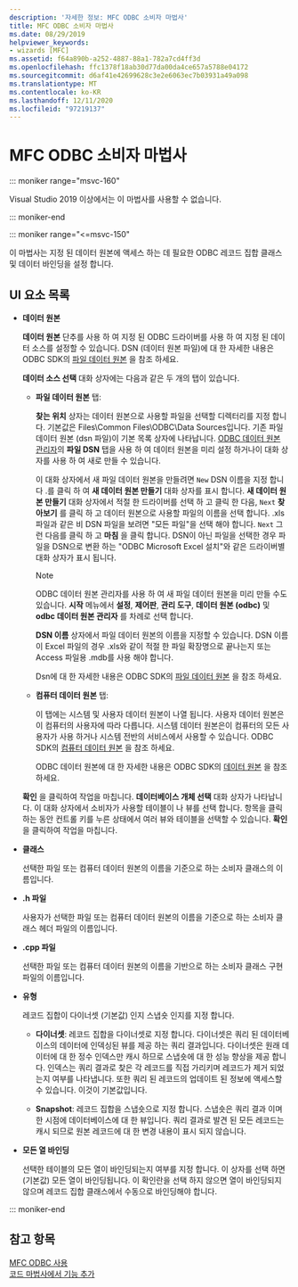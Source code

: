 ```yaml
---
description: '자세한 정보: MFC ODBC 소비자 마법사'
title: MFC ODBC 소비자 마법사
ms.date: 08/29/2019
helpviewer_keywords:
- wizards [MFC]
ms.assetid: f64a890b-a252-4887-88a1-782a7cd4ff3d
ms.openlocfilehash: ffc1378f18ab30d77da00da4ce657a5788e04172
ms.sourcegitcommit: d6af41e42699628c3e2e6063ec7b03931a49a098
ms.translationtype: MT
ms.contentlocale: ko-KR
ms.lasthandoff: 12/11/2020
ms.locfileid: "97219137"
---
```

# <a name="mfc-odbc-consumer-wizard"></a>MFC ODBC 소비자 마법사

::: moniker range="msvc-160"

Visual Studio 2019 이상에서는 이 마법사를 사용할 수 없습니다.

::: moniker-end

::: moniker range="<=msvc-150"

이 마법사는 지정 된 데이터 원본에 액세스 하는 데 필요한 ODBC 레코드 집합 클래스 및 데이터 바인딩을 설정 합니다.

## <a name="uielement-list"></a>UI 요소 목록

- **데이터 원본**

  **데이터 원본** 단추를 사용 하 여 지정 된 ODBC 드라이버를 사용 하 여 지정 된 데이터 소스를 설정할 수 있습니다. DSN (데이터 원본 파일)에 대 한 자세한 내용은 ODBC SDK의 [파일 데이터 원본](/sql/odbc/reference/file-data-sources) 을 참조 하세요.

  **데이터 소스 선택** 대화 상자에는 다음과 같은 두 개의 탭이 있습니다.

  - **파일 데이터 원본** 탭:

     **찾는 위치** 상자는 데이터 원본으로 사용할 파일을 선택할 디렉터리를 지정 합니다. 기본값은 Files\Common Files\ODBC\Data Sources입니다. 기존 파일 데이터 원본 (dsn 파일)이 기본 목록 상자에 나타납니다. [ODBC 데이터 원본 관리자](/sql/odbc/admin/odbc-data-source-administrator)의 **파일 DSN** 탭을 사용 하 여 데이터 원본을 미리 설정 하거나이 대화 상자를 사용 하 여 새로 만들 수 있습니다.

     이 대화 상자에서 새 파일 데이터 원본을 만들려면 `New` DSN 이름을 지정 합니다 .를 클릭 하 여 **새 데이터 원본 만들기** 대화 상자를 표시 합니다. **새 데이터 원본 만들기** 대화 상자에서 적절 한 드라이버를 선택 하 고 클릭 한 다음, `Next` **찾아보기** 를 클릭 하 고 데이터 원본으로 사용할 파일의 이름을 선택 합니다. .xls 파일과 같은 비 DSN 파일을 보려면 "모든 파일"을 선택 해야 합니다. `Next` 그런 다음를 클릭 하 고 **마침** 을 클릭 합니다. DSN이 아닌 파일을 선택한 경우 파일을 DSN으로 변환 하는 "ODBC Microsoft Excel 설치"와 같은 드라이버별 대화 상자가 표시 됩니다.

     > [!NOTE]
     > ODBC 데이터 원본 관리자를 사용 하 여 새 파일 데이터 원본을 미리 만들 수도 있습니다. **시작** 메뉴에서 **설정**, **제어판**, **관리 도구**, **데이터 원본 (odbc)** 및 **odbc 데이터 원본 관리자** 를 차례로 선택 합니다.

     **DSN 이름** 상자에서 파일 데이터 원본의 이름을 지정할 수 있습니다. DSN 이름이 Excel 파일의 경우 .xls와 같이 적절 한 파일 확장명으로 끝나는지 또는 Access 파일용 .mdb를 사용 해야 합니다.

     Dsn에 대 한 자세한 내용은 ODBC SDK의 [파일 데이터 원본](/sql/odbc/reference/file-data-sources) 을 참조 하세요.

  - **컴퓨터 데이터 원본** 탭:

     이 탭에는 시스템 및 사용자 데이터 원본이 나열 됩니다. 사용자 데이터 원본은이 컴퓨터의 사용자에 따라 다릅니다. 시스템 데이터 원본은이 컴퓨터의 모든 사용자가 사용 하거나 시스템 전반의 서비스에서 사용할 수 있습니다. ODBC SDK의 [컴퓨터 데이터 원본](/sql/odbc/reference/machine-data-sources) 을 참조 하세요.

     ODBC 데이터 원본에 대 한 자세한 내용은 ODBC SDK의 [데이터 원본](/sql/odbc/reference/data-sources) 을 참조 하세요.

  **확인** 을 클릭하여 작업을 마칩니다. **데이터베이스 개체 선택** 대화 상자가 나타납니다. 이 대화 상자에서 소비자가 사용할 테이블이 나 뷰를 선택 합니다. 항목을 클릭 하는 동안 컨트롤 키를 누른 상태에서 여러 뷰와 테이블을 선택할 수 있습니다. **확인** 을 클릭하여 작업을 마칩니다.

- **클래스**

   선택한 파일 또는 컴퓨터 데이터 원본의 이름을 기준으로 하는 소비자 클래스의 이름입니다.

- **.h 파일**

   사용자가 선택한 파일 또는 컴퓨터 데이터 원본의 이름을 기준으로 하는 소비자 클래스 헤더 파일의 이름입니다.

- **.cpp 파일**

   선택한 파일 또는 컴퓨터 데이터 원본의 이름을 기반으로 하는 소비자 클래스 구현 파일의 이름입니다.

- **유형**

   레코드 집합이 다이너셋 (기본값) 인지 스냅숏 인지를 지정 합니다.

  - **다이너셋**: 레코드 집합을 다이너셋로 지정 합니다. 다이너셋은 쿼리 된 데이터베이스의 데이터에 인덱싱된 뷰를 제공 하는 쿼리 결과입니다. 다이너셋은 원래 데이터에 대 한 정수 인덱스만 캐시 하므로 스냅숏에 대 한 성능 향상을 제공 합니다. 인덱스는 쿼리 결과로 찾은 각 레코드를 직접 가리키며 레코드가 제거 되었는지 여부를 나타냅니다. 또한 쿼리 된 레코드의 업데이트 된 정보에 액세스할 수 있습니다. 이것이 기본값입니다.

  - **Snapshot**: 레코드 집합을 스냅숏으로 지정 합니다. 스냅숏은 쿼리 결과 이며 한 시점에 데이터베이스에 대 한 뷰입니다. 쿼리 결과로 발견 된 모든 레코드는 캐시 되므로 원본 레코드에 대 한 변경 내용이 표시 되지 않습니다.

- **모든 열 바인딩**

   선택한 테이블의 모든 열이 바인딩되는지 여부를 지정 합니다. 이 상자를 선택 하면 (기본값) 모든 열이 바인딩됩니다. 이 확인란을 선택 하지 않으면 열이 바인딩되지 않으며 레코드 집합 클래스에서 수동으로 바인딩해야 합니다.

::: moniker-end

## <a name="see-also"></a>참고 항목

[MFC ODBC 사용](../../mfc/reference/adding-an-mfc-odbc-consumer.md)<br/>
[코드 마법사에서 기능 추가](../../ide/adding-functionality-with-code-wizards-cpp.md)
